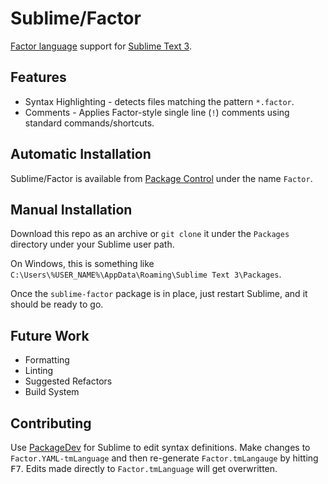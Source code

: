 # Sublime/Factor

[Factor language](http://factorcode.org/) support for [Sublime Text 3](https://www.sublimetext.com/).

## Features

  * Syntax Highlighting - detects files matching the pattern `*.factor`.
  * Comments - Applies Factor-style single line (`!`) comments using standard commands/shortcuts.

## Automatic Installation

Sublime/Factor is available from [Package Control](https://packagecontrol.io/packages/Factor) under the name `Factor`.

## Manual Installation

Download this repo as an archive or `git clone` it under the `Packages` directory under your Sublime user path.

On Windows, this is something like `C:\Users\%USER_NAME%\AppData\Roaming\Sublime Text 3\Packages`.

Once the `sublime-factor` package is in place, just restart Sublime, and it should be ready to go.

## Future Work

  * Formatting
  * Linting
  * Suggested Refactors
  * Build System

## Contributing

Use [PackageDev](https://packagecontrol.io/packages/PackageDev) for Sublime to edit syntax definitions. Make changes to `Factor.YAML-tmLanguage` and then re-generate `Factor.tmLangauge` by hitting <kbd>F7</kbd>. Edits made directly to `Factor.tmLanguage` will get overwritten.
